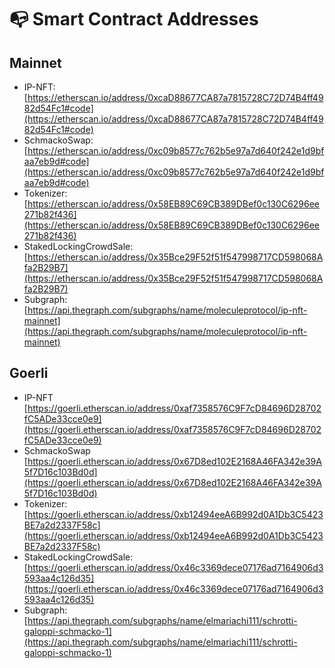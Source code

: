 # 📭 Smart Contract Addresses

## Mainnet

* IP-NFT: [https://etherscan.io/address/0xcaD88677CA87a7815728C72D74B4ff4982d54Fc1#code](https://etherscan.io/address/0xcaD88677CA87a7815728C72D74B4ff4982d54Fc1#code)
* SchmackoSwap: [https://etherscan.io/address/0xc09b8577c762b5e97a7d640f242e1d9bfaa7eb9d#code](https://etherscan.io/address/0xc09b8577c762b5e97a7d640f242e1d9bfaa7eb9d#code)
* Tokenizer: [https://etherscan.io/address/0x58EB89C69CB389DBef0c130C6296ee271b82f436](https://etherscan.io/address/0x58EB89C69CB389DBef0c130C6296ee271b82f436)
* StakedLockingCrowdSale: [https://etherscan.io/address/0x35Bce29F52f51f547998717CD598068Afa2B29B7](https://etherscan.io/address/0x35Bce29F52f51f547998717CD598068Afa2B29B7)
* Subgraph: [https://api.thegraph.com/subgraphs/name/moleculeprotocol/ip-nft-mainnet](https://api.thegraph.com/subgraphs/name/moleculeprotocol/ip-nft-mainnet)

## Goerli

* IP-NFT [https://goerli.etherscan.io/address/0xaf7358576C9F7cD84696D28702fC5ADe33cce0e9](https://goerli.etherscan.io/address/0xaf7358576C9F7cD84696D28702fC5ADe33cce0e9)
* SchmackoSwap [https://goerli.etherscan.io/address/0x67D8ed102E2168A46FA342e39A5f7D16c103Bd0d](https://goerli.etherscan.io/address/0x67D8ed102E2168A46FA342e39A5f7D16c103Bd0d)
* Tokenizer: [https://goerli.etherscan.io/address/0xb12494eeA6B992d0A1Db3C5423BE7a2d2337F58c](https://goerli.etherscan.io/address/0xb12494eeA6B992d0A1Db3C5423BE7a2d2337F58c)
* StakedLockingCrowdSale: [https://goerli.etherscan.io/address/0x46c3369dece07176ad7164906d3593aa4c126d35](https://goerli.etherscan.io/address/0x46c3369dece07176ad7164906d3593aa4c126d35)
* Subgraph: [https://api.thegraph.com/subgraphs/name/elmariachi111/schrotti-galoppi-schmacko-1](https://api.thegraph.com/subgraphs/name/elmariachi111/schrotti-galoppi-schmacko-1)

